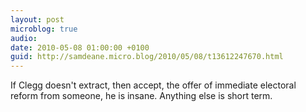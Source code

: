 ```yaml
---
layout: post
microblog: true
audio: 
date: 2010-05-08 01:00:00 +0100
guid: http://samdeane.micro.blog/2010/05/08/t13612247670.html
---
```

If Clegg doesn't extract, then accept, the offer of immediate electoral reform from someone, he is insane. Anything else is short term.
